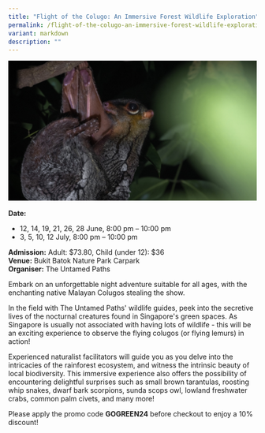 ```yaml
---
title: "Flight of the Colugo: An Immersive Forest Wildlife Exploration"
permalink: /flight-of-the-colugo-an-immersive-forest-wildlife-exploration/
variant: markdown
description: ""
---
```

![](/images/Tours/flight_of_the_colugo.png)

**Date:** 
* 12, 14, 19, 21, 26, 28 June, 8:00 pm – 10:00 pm <br>
* 3, 5, 10, 12 July, 8:00 pm – 10:00 pm <br>

**Admission:** Adult: $73.80, Child (under 12): $36 <br>
**Venue:** Bukit Batok Nature Park Carpark <br>
**Organiser:** The Untamed Paths

Embark on an unforgettable night adventure suitable for all ages, with the enchanting native Malayan Colugos stealing the show.

In the field with The Untamed Paths' wildlife guides, peek into the secretive lives of the nocturnal creatures found in Singapore's green spaces.  As Singapore is usually not associated with having lots of wildlife - this will be an exciting experience to observe the flying colugos (or flying lemurs) in action!

Experienced naturalist facilitators will guide you as you delve into the intricacies of the rainforest ecosystem, and witness the intrinsic beauty of local biodiversity. This immersive experience also offers the possibility of encountering delightful surprises such as small brown tarantulas, roosting whip snakes, dwarf bark scorpions, sunda scops owl, lowland freshwater crabs, common palm civets, and many more!

Please apply the promo code **GOGREEN24** before checkout to enjoy a 10% discount! 